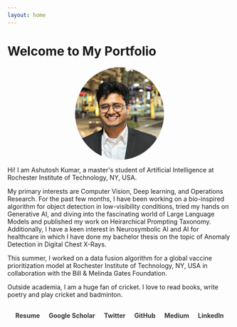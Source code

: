 ```yaml
---
layout: home
---
```


# Welcome to My Portfolio

<img src="/assets/DP1.jpg" alt="Profile Picture" style="width: 200px; border-radius: 50%; display: block; margin: 0 auto;">

Hi! I am Ashutosh Kumar, a master's student of Artificial Intelligence at Rochester Institute of Technology, NY, USA.

My primary interests are Computer Vision, Deep learning, and Operations Research. For the past few months, I have been working on a bio-inspired algorithm for object detection in low-visibility conditions, tried my hands on Generative AI, and diving into the fascinating world of Large Language Models and published my work on Heirarchical Prompting Taxonomy. Additionally, I have a keen interest in Neurosymbolic AI and AI for healthcare in which I have done my bachelor thesis on the topic of Anomaly Detection in Digital Chest X-Rays.

This summer, I worked on a data fusion algorithm for a global vaccine prioritization model at Rochester Institute of Technology, NY, USA in collaboration with the Bill & Melinda Gates Foundation. 

Outside academia, I am a huge fan of cricket. I love to read books, write poetry and play cricket and badminton.

<style>
  .social-links {
    display: flex;
    justify-content: center;
    flex-wrap: wrap;
    margin-top: 30px;
  }
  .social-link {
    margin: 0 10px 10px;
    text-decoration: none;
    color: #333;
    font-weight: bold;
    transition: color 0.3s ease;
  }
  .social-link:hover {
    color: #0056b3;
  }
</style>

<div class="social-links">
  <a href="/assets/Resume_Ashutosh_Kumar.pdf" class="social-link" target="_blank">Resume</a>
  <a href="https://scholar.google.com/citations?hl=en&authuser=1&user=4iXjBjoAAAAJ" class="social-link" target="_blank">Google Scholar</a>
  <a href="https://twitter.com/ashu_1069" class="social-link" target="_blank">Twitter</a>
  <a href="https://github.com/ashu1069" class="social-link" target="_blank">GitHub</a>
  <a href="https://medium.com/@ashu1069" class="social-link" target="_blank">Medium</a>
  <a href="https://www.linkedin.com/in/ashutoshkumar1069/" class="social-link" target="_blank">LinkedIn</a>
</div>